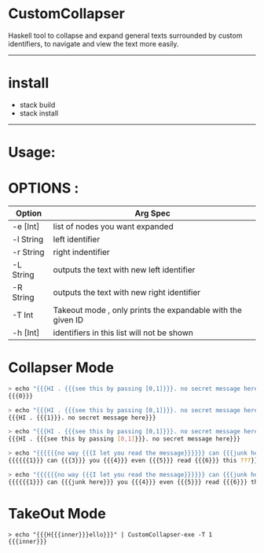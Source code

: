 # CustomCollapser
Haskell tool to collapse and expand general texts surrounded by custom identifiers, to navigate and view the text more easily. 

___

# install
 - stack build
 - stack install

___

# Usage:

# OPTIONS : 

| Option | Arg Spec |
|-----------|-----|
| -e [Int]  | list of nodes you want expanded  |
| -l String | left identifier | 
| -r String | right indentifier | 
| -L String | outputs the text with new left identifier |
| -R String | outputs the text with new right identifier |
| -T Int    | Takeout mode , only prints the expandable with the given ID |
| -h [Int]  | identifiers in this list will not be shown |


# Collapser Mode

```sh
> echo "{{{HI . {{{see this by passing [0,1]}}}. no secret message here}}}" | CustomCollapser-exe -e []
{{{0}}}

> echo "{{{HI . {{{see this by passing [0,1]}}}. no secret message here}}}" | CustomCollapser-exe -e [0]
{{{HI . {{{1}}}. no secret message here}}}

> echo "{{{HI . {{{see this by passing [0,1]}}}. no secret message here}}}" | CustomCollapser-exe -e [0,1]
{{{HI . {{{see this by passing [0,1]}}}. no secret message here}}}

> echo "{{{{{{no way {{{I let you read the message}}}}}} can {{{junk here}}} you {{{to distract you}}} even {{{from reading the message}}} read {{{wow it works}}} this ???}}}" | CustomCollapser-exe
{{{{{{1}}} can {{{3}}} you {{{4}}} even {{{5}}} read {{{6}}} this ???}}}

> echo "{{{{{{no way {{{I let you read the message}}}}}} can {{{junk here}}} you {{{to distract you}}} even {{{from reading the message}}} read {{{wow it works}}} this ???}}}" | CustomCollapser-exe -e [0,3]
{{{{{{1}}} can {{{junk here}}} you {{{4}}} even {{{5}}} read {{{6}}} this ???}}}
```

# TakeOut Mode

```
> echo "{{{H{{{inner}}}ello}}}" | CustomCollapser-exe -T 1
{{{inner}}}

```

